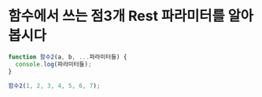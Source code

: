 # 함수에서 쓰는 점3개 Rest 파라미터를 알아봅시다

```javascript
function 함수2(a, b, ...파라미터들) {
  console.log(파라미터들);
}

함수2(1, 2, 3, 4, 5, 6, 7);
```
